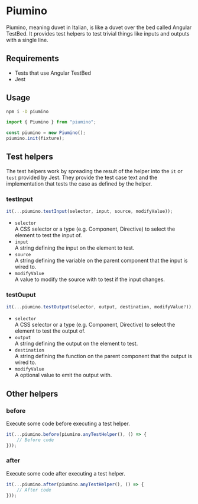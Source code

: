 # Piumino
Piumino, meaning duvet in Italian, is like a duvet over the bed called Angular TestBed. It provides test helpers to test trivial things like inputs and outputs with a single line.

## Requirements
- Tests that use Angular TestBed
- Jest

## Usage
```bash
npm i -D piumino
```

```javascript
import { Piumino } from "piumino";

const piumino = new Piumino();
piumino.init(fixture);
```

## Test helpers
The test helpers work by spreading the result of the helper into the `it` or `test` provided by Jest. They provide the test case text and the implementation that tests the case as defined by the helper.

### testInput
```javascript
it(...piumino.testInput(selector, input, source, modifyValue));
```
- `selector` \
  A CSS selector or a type (e.g. Component, Directive) to select the element to test the input of.
- `input` \
  A string defining the input on the element to test.
- `source` \
  A string defining the variable on the parent component that the input is wired to.
- `modifyValue` \
  A value to modify the source with to test if the input changes.

### testOuput
```javascript
it(...piumino.testOutput(selector, output, destination, modifyValue?));
```
- `selector` \
  A CSS selector or a type (e.g. Component, Directive) to select the element to test the output of.
- `output` \
  A string defining the output on the element to test.
- `destination` \
  A string defining the function on the parent component that the output is wired to.
- `modifyValue` \
  A optional value to emit the output with.

## Other helpers
### before
Execute some code before executing a test helper.
```javascript
it(...piumino.before(piumino.anyTestHelper(), () => {
    // Before code
}));
```

### after
Execute some code after executing a test helper.
```javascript
it(...piumino.after(piumino.anyTestHelper(), () => {
    // After code
}));
```